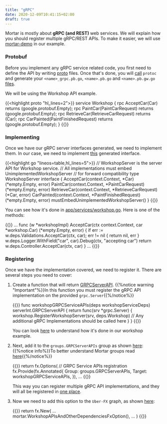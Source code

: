 ```yaml
---
title: "gRPC"
date: 2020-12-09T10:41:15+02:00
draft: true
---
```


Mortar is mostly about **gRPC (and REST)** web services. We will explain how you should register multiple gRPC/REST APIs.
To make it easier, we will use [mortar-demo](https://github.com/go-masonry/mortar-demo/tree/master/workshop) in our example.

### Protobuf

Before you implement any gRPC service related code, you first need to define the API by writing [proto](https://github.com/go-masonry/mortar-demo/blob/master/workshop/api/workshop.proto) files.
Once that's done, you will [call](https://github.com/go-masonry/mortar-demo/blob/master/workshop/Makefile#L14) `protoc` and generate your `<name>_grpc.pb.go`, `<name>.pb.go` and `<name>.pb.gw.go` [files](https://github.com/go-masonry/mortar-demo/tree/master/workshop/api).

We will be using the Workshop API example.

{{<highlight proto "hl_lines=2">}}
service Workshop {
  rpc AcceptCar(Car) returns (google.protobuf.Empty);
  rpc PaintCar(PaintCarRequest) returns (google.protobuf.Empty);
  rpc RetrieveCar(RetrieveCarRequest) returns (Car);
  rpc CarPainted(PaintFinishedRequest) returns (google.protobuf.Empty);
}
{{</highlight>}}
### Implementing

Once we have our gRPC server interfaces generated, we need to implement them.
In our case, we need to implement [this](https://github.com/go-masonry/mortar-demo/blob/master/workshop/api/workshop_grpc.pb.go#L75) generated interface.

{{<highlight go "lineos=table,hl_lines=5">}}
// WorkshopServer is the server API for Workshop service.
// All implementations must embed UnimplementedWorkshopServer
// for forward compatibility
type WorkshopServer interface {
 AcceptCar(context.Context, *Car) (*empty.Empty, error)
 PaintCar(context.Context, *PaintCarRequest) (*empty.Empty, error)
 RetrieveCar(context.Context, *RetrieveCarRequest) (*Car, error)
 CarPainted(context.Context, *PaintFinishedRequest) (*empty.Empty, error)
 mustEmbedUnimplementedWorkshopServer()
}
{{</highlight>}}

You can see how it's done in [app/services/workshop.go](https://github.com/go-masonry/mortar-demo/blob/master/workshop/app/services/workshop.go).
Here is one of the methods:

{{<highlight go>}}
...
func (w *workshopImpl) AcceptCar(ctx context.Context, car *workshop.Car) (*empty.Empty, error) {
 if err := w.deps.Validations.AcceptCar(ctx, car); err != nil {
  return nil, err
 }
 w.deps.Logger.WithField("car", car).Debug(ctx, "accepting car")
 return w.deps.Controller.AcceptCar(ctx, car)
}
...
{{</highlight>}}

### Registering

Once we have the implementation covered, we need to register it. There are several steps you need to cover:

1. Create a function that will return [GRPCServerAPI](https://pkg.go.dev/github.com/go-masonry/mortar/interfaces/http/server#GRPCServerAPI).
   {{%notice warning "Important"%}}In this function you must register the gRPC API implementation on the provided `grpc.Server`{{%/notice%}}

   {{<highlight go>}}
    func workshopGRPCServiceAPIs(deps workshopServiceDeps) serverInt.GRPCServerAPI {
     return func(srv *grpc.Server) {
      workshop.RegisterWorkshopServer(srv, deps.Workshop)
      // Any additional gRPC Implementations should be called here
     }
    }
   {{</highlight>}}

    You can look [here](https://github.com/go-masonry/mortar-demo/blob/master/workshop/app/mortar/workshop.go#L42) to understand how it's done in our workshop example.

2. Next, add it to the `groups.GRPCServerAPIs` group as shown [here](https://github.com/go-masonry/mortar-demo/blob/master/workshop/app/mortar/workshop.go#L25):
   {{%notice info%}}To better understand Mortar groups read [here](/fx/groups){{%/notice%}}

   {{<highlight go>}}
   return fx.Options(
    // GRPC Service APIs registration
    fx.Provide(fx.Annotated{
     Group:  groups.GRPCServerAPIs,
     Target: workshopGRPCServiceAPIs,
    }),
   ...
   {{</highlight>}}

   This way you can register multiple gRPC API implementations, and they will all be registered in [one place](https://github.com/go-masonry/mortar/blob/master/constructors/partial/httpserver.go#L89).

3. Now we need to add this option to the `Uber-FX` graph, as shown [here](https://github.com/go-masonry/mortar-demo/blob/master/workshop/main.go#L39):
   
   {{<highlight go>}}
   return fx.New(
    ...
    mortar.WorkshopAPIsAndOtherDependenciesFxOption(),
    ...
   )
   {{</highlight>}}
